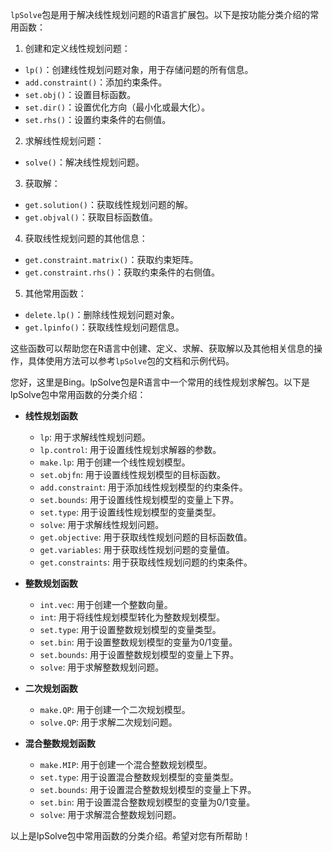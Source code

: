 `lpSolve`包是用于解决线性规划问题的R语言扩展包。以下是按功能分类介绍的常用函数：

1. 创建和定义线性规划问题：

- `lp()`：创建线性规划问题对象，用于存储问题的所有信息。
- `add.constraint()`：添加约束条件。
- `set.obj()`：设置目标函数。
- `set.dir()`：设置优化方向（最小化或最大化）。
- `set.rhs()`：设置约束条件的右侧值。

2. 求解线性规划问题：

- `solve()`：解决线性规划问题。

3. 获取解：

- `get.solution()`：获取线性规划问题的解。
- `get.objval()`：获取目标函数值。

4. 获取线性规划问题的其他信息：

- `get.constraint.matrix()`：获取约束矩阵。
- `get.constraint.rhs()`：获取约束条件的右侧值。

5. 其他常用函数：

- `delete.lp()`：删除线性规划问题对象。
- `get.lpinfo()`：获取线性规划问题信息。

这些函数可以帮助您在R语言中创建、定义、求解、获取解以及其他相关信息的操作，具体使用方法可以参考`lpSolve`包的文档和示例代码。


您好，这里是Bing。lpSolve包是R语言中一个常用的线性规划求解包。以下是lpSolve包中常用函数的分类介绍：

- **线性规划函数**
    
    - `lp`: 用于求解线性规划问题。
    - `lp.control`: 用于设置线性规划求解器的参数。
    - `make.lp`: 用于创建一个线性规划模型。
    - `set.objfn`: 用于设置线性规划模型的目标函数。
    - `add.constraint`: 用于添加线性规划模型的约束条件。
    - `set.bounds`: 用于设置线性规划模型的变量上下界。
    - `set.type`: 用于设置线性规划模型的变量类型。
    - `solve`: 用于求解线性规划问题。
    - `get.objective`: 用于获取线性规划问题的目标函数值。
    - `get.variables`: 用于获取线性规划问题的变量值。
    - `get.constraints`: 用于获取线性规划问题的约束条件。
- **整数规划函数**
    
    - `int.vec`: 用于创建一个整数向量。
    - `int`: 用于将线性规划模型转化为整数规划模型。
    - `set.type`: 用于设置整数规划模型的变量类型。
    - `set.bin`: 用于设置整数规划模型的变量为0/1变量。
    - `set.bounds`: 用于设置整数规划模型的变量上下界。
    - `solve`: 用于求解整数规划问题。
- **二次规划函数**
    
    - `make.QP`: 用于创建一个二次规划模型。
    - `solve.QP`: 用于求解二次规划问题。
- **混合整数规划函数**
    
    - `make.MIP`: 用于创建一个混合整数规划模型。
    - `set.type`: 用于设置混合整数规划模型的变量类型。
    - `set.bounds`: 用于设置混合整数规划模型的变量上下界。
    - `set.bin`: 用于设置混合整数规划模型的变量为0/1变量。
    - `solve`: 用于求解混合整数规划问题。

以上是lpSolve包中常用函数的分类介绍。希望对您有所帮助！

